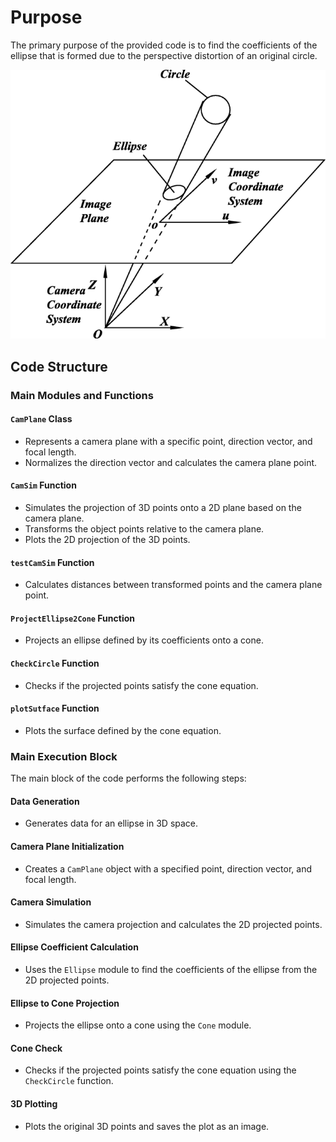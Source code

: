 # Purpose 
The primary purpose of the provided code is to find the coefficients of the ellipse that is formed due to the perspective distortion of an original circle. 

![Alt text](41476_2019_97_Fig3_HTML.png)

## Code Structure

### Main Modules and Functions

#### `CamPlane` Class

- Represents a camera plane with a specific point, direction vector, and focal length.
- Normalizes the direction vector and calculates the camera plane point.

#### `CamSim` Function

- Simulates the projection of 3D points onto a 2D plane based on the camera plane.
- Transforms the object points relative to the camera plane.
- Plots the 2D projection of the 3D points.

#### `testCamSim` Function

- Calculates distances between transformed points and the camera plane point.

#### `ProjectEllipse2Cone` Function

- Projects an ellipse defined by its coefficients onto a cone.

#### `CheckCircle` Function

- Checks if the projected points satisfy the cone equation.

#### `plotSutface` Function

- Plots the surface defined by the cone equation.

### Main Execution Block

The main block of the code performs the following steps:

#### Data Generation

- Generates data for an ellipse in 3D space.

#### Camera Plane Initialization

- Creates a `CamPlane` object with a specified point, direction vector, and focal length.

#### Camera Simulation

- Simulates the camera projection and calculates the 2D projected points.

#### Ellipse Coefficient Calculation

- Uses the `Ellipse` module to find the coefficients of the ellipse from the 2D projected points.

#### Ellipse to Cone Projection

- Projects the ellipse onto a cone using the `Cone` module.

#### Cone Check

- Checks if the projected points satisfy the cone equation using the `CheckCircle` function.

#### 3D Plotting

- Plots the original 3D points and saves the plot as an image.



